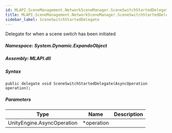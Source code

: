 ```yaml
---  
id: MLAPI.SceneManagement.NetworkSceneManager.SceneSwitchStartedDelegate  
title: MLAPI.SceneManagement.NetworkSceneManager.SceneSwitchStartedDelegate
sidebar_label: SceneSwitchStartedDelegate
---
```


<div class="markdown level0 summary">

Delegate for when a scene switch has been initiated

</div>

<div class="markdown level0 conceptual">

</div>

##### **Namespace**: System.Dynamic.ExpandoObject

##### **Assembly**: MLAPI.dll

##### Syntax

    public delegate void SceneSwitchStartedDelegate(AsyncOperation operation);

##### Parameters

| Type                       | Name        | Description |
|----------------------------|-------------|-------------|
| UnityEngine.AsyncOperation | \*operation |             |
